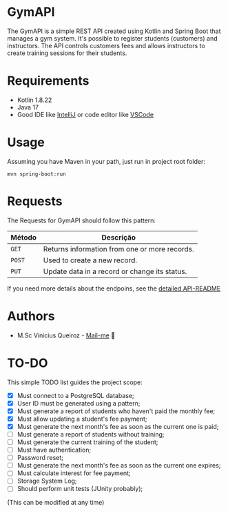 # GymAPI

The GymAPI is a simple REST API created using Kotlin and Spring Boot that manages a gym system. 
It's possible to register students (customers) and instructors. The API controls customers fees and allows 
instructors to create training sessions for their students.

# Requirements
- Kotlin 1.8.22
- Java 17
- Good IDE like [IntelliJ](https://www.jetbrains.com/idea/) or code editor like [VSCode](https://code.visualstudio.com/)

# Usage

Assuming you have Maven in your path, just run in project root folder:
```
mvn spring-boot:run
```
# Requests

The Requests for GymAPI should follow this pattern:

| Método | Descrição                                     |
|--------|-----------------------------------------------|
| `GET`  | Returns information from one or more records. |
| `POST` | Used to create a new record.                  |
| `PUT`  | Update data in a record or change its status. |

If you need more details about the endpoins, see the [detailed API-README](API-README.md)
# Authors
- M.Sc Vinicius Queiroz - [Mail-me](mailto:viniciusqquei@gmail.com) 📩 

# TO-DO

This simple TODO list guides the project scope:

- [x]  Must connect to a PostgreSQL database;
- [x]  User ID must be generated using a pattern;
- [x]  Must generate a report of students who haven't paid the monthly fee;
- [x]  Must allow updating a student's fee payment;
- [x]  Must generate the next month's fee as soon as the current one is paid;
- [ ]  Must generate a report of students without training;
- [ ]  Must generate the current training of the student;
- [ ]  Must have authentication;
- [ ]  Password reset;
- [ ]  Must generate the next month's fee as soon as the current one expires;
- [ ]  Must calculate interest for fee payment;
- [ ]  Storage System Log;
- [ ]  Should perform unit tests (JUnity probably);

(This can be modified at any time)